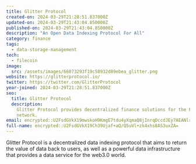 ```yaml
---
title: Glitter Protocol
created-on: 2024-03-29T21:28:51.837000Z
updated-on: 2024-03-29T21:43:04.850000Z
published-on: 2024-03-29T21:43:04.850000Z
description: "An Open Data Indexing Protocol For All"
category: finance
tags:
  - data-storage-management
tech:
  - filecoin
image:
  src: /assets/images/66073293f19c58932d89ebea_glitter.png
website: https://glitterprotocol.io/
twitter: https://twitter.com/GlitterProtocol
year-joined: 2024-03-29T21:28:51.837000Z
seo:
  title: Glitter Protocol
  description:
    Glitter Protocol provides decentralized finance solutions for the Filecoin
    network.
email: encrypted::U2FsdGVkX19mwskoH9KmgE7tdu4yXqmaQ8jInrqDccdJEy7AEANlr5iUTwjHEPhX
full-name: encrypted::U2FsdGVkX19Ch39Ujaf+aQ/Q5uVl+zk4xhs8AS3uxZA=
---
```


Glitter Protocol is a decentralized data indexing protocol that aims to return the value of data back to users, as well as a powerful data infrastructure that provides a data service for the web3.0 world.
